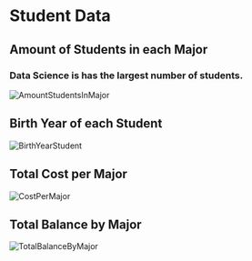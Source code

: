 # Student Data
## Amount of Students in each Major 
### Data Science is has the largest number of students.
![AmountStudentsInMajor](https://github.com/averyfrick/DATA_332/assets/159860783/524e8a99-4e18-4dfa-979c-eba1f96e5487)

## Birth Year of each Student 
![BirthYearStudent](https://github.com/averyfrick/DATA_332/assets/159860783/db9a53c6-511a-41a6-8381-e6e2d96dfc1c)

## Total Cost per Major 
![CostPerMajor](https://github.com/averyfrick/DATA_332/assets/159860783/d26844f8-21fa-4c1b-b232-2a9e73edcff4)

## Total Balance by Major 
![TotalBalanceByMajor](https://github.com/averyfrick/DATA_332/assets/159860783/765d3e58-3533-4695-bcc6-950d6bbb0164)
